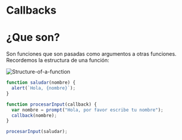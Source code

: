 # Callbacks

# ¿Que son?

Son funciones que son pasadas como argumentos a otras funciones. Recordemos la estructura de una función:

![Structure-of-a-function](https://ashwanig3.github.io/assets/media/Drawing.png)

```javascript
function saludar(nombre) {
  alert(`Hola, {nombre}`);
}

function procesarInput(callback) {
  var nombre = prompt("Hola, por favor escribe tu nombre");
  callback(nombre);
}

procesarInput(saludar);
```

